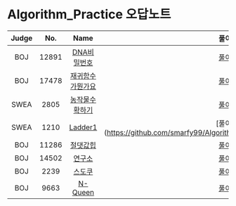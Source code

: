 # Algorithm_Practice 오답노트

|   Judge   | No. | Name | 풀이 |
| :-----: | :------: | :------: | :------: | 
|   BOJ  | 12891 | [DNA비밀번호](https://www.acmicpc.net/problem/12891) | [풀이](https://github.com/smarfy99/Algorithm_Practice/blob/main/Algo/BOJ/BOJ_12891_DNA%E1%84%87%E1%85%B5%E1%84%86%E1%85%B5%E1%86%AF%E1%84%87%E1%85%A5%E1%86%AB%E1%84%92%E1%85%A9.java)|
|   BOJ  | 17478 | [재귀함수가뭔가요](https://www.acmicpc.net/problem/17478) | [풀이](https://github.com/smarfy99/Algorithm_Practice/blob/main/Algo/BOJ/BOJ_17478_%EC%9E%AC%EA%B7%80%ED%95%A8%EC%88%98%EA%B0%80%EB%AD%94%EA%B0%80%EC%9A%94.java)|
|   SWEA | 2805 | [농작물수확하기](https://swexpertacademy.com/main/code/problem/problemDetail.do?contestProbId=AV7GLXqKAWYDFAXB) | [풀이](https://github.com/smarfy99/Algorithm_Practice/blob/main/Algo/SWEA/SWEA_2805_%EB%86%8D%EC%9E%91%EB%AC%BC%EC%88%98%ED%99%95%ED%95%98%EA%B8%B0.java)|
|   SWEA | 1210 | [Ladder1](https://swexpertacademy.com/main/code/problem/problemDetail.do?contestProbId=AV14ABYKADACFAYh) | [풀이](https://github.com/smarfy99/Algorithm_Practice/blob/main/Algo/SWEA/
|   BOJ  | 11286 | [절댓값힙](https://www.acmicpc.net/problem/11286) | [풀이](https://github.com/smarfy99/Algorithm_Practice/blob/main/Algo/BOJ/BOJ_11286_%E1%84%8C%E1%85%A5%E1%86%AF%E1%84%83%E1%85%A2%E1%86%BA%E1%84%80%E1%85%A1%E1%86%B9%E1%84%92%E1%85%B5%E1%86%B8.java) |
|   BOJ  | 14502 | [연구소](https://www.acmicpc.net/problem/14502) | [풀이](https://github.com/smarfy99/Algorithm_Practice/blob/main/Algo/BOJ/BOJ_14502_%EC%97%B0%EA%B5%AC%EC%86%8C.java) |
|   BOJ  | 2239 | [스도쿠](https://www.acmicpc.net/problem/2239) | [풀이](https://github.com/smarfy99/Algorithm_Practice/blob/main/Algo/BOJ/BOJ_2239_%EC%8A%A4%EB%8F%84%EC%BF%A0.java) |
|   BOJ  | 9663 | [N-Queen](https://www.acmicpc.net/problem/9663) | [풀이](https://github.com/smarfy99/Algorithm_Practice/blob/main/Algo/BOJ/BOJ_9663_NQueen.java) |
